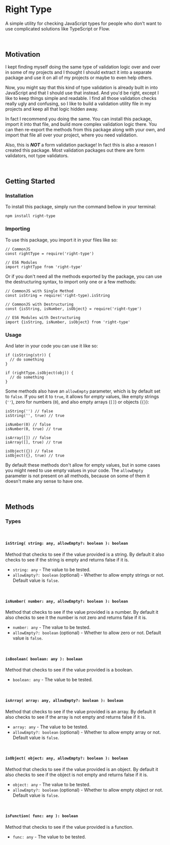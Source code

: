 # Right Type

A simple utility for checking JavaScript types for people who don't want to use complicated solutions like TypeScript or Flow.

<br />

## Motivation

I kept finding myself doing the same type of validation logic over and over in some of my projects and I thought I should extract it into a separate package and use it on all of my projects or maybe to even help others.

Now, you might say that this kind of type validation is already built in into JavaScript and that I should use that instead. And you'd be right, except I like to keep things simple and readable. I find all those validation checks really ugly and confusing, so I like to build a validation utility file in my projects and keep all that logic hidden away.

In fact I recommend you doing the same. You can install this package, import it into that file, and build more complex validation logic there. You can then re-export the methods from this package along with your own, and import that file all over your project, where you need validation.

Also, this is **_NOT_** a form validation package! In fact this is also a reason I created this package. Most validation packages out there are form validators, not type validators.

<br />

## Getting Started

### Installation

To install this package, simply run the command bellow in your terminal:

```
npm install right-type
```

### Importing

To use this package, you import it in your files like so:
```
// CommonJS
const rightType = require('right-type')

// ES6 Modules
import rightType from 'right-type'
```

Or if you don't need all the methods exported by the package, you can use the destructuring syntax, to import only one or a few methods:
```
// CommonJS with Single Method
const isString = require('right-type).isString

// CommonJS with Destructuring
const {isString, isNumber, isObject} = require('right-type')

// ES6 Modules with Destructuring
import {isString, isNumber, isObject} from 'right-type'
```

### Usage

And later in your code you can use it like so:
```
if (isString(str)) {
  // do something
}

if (rightType.isObject(obj)) {
  // do something
}
```

Some methods also have an `allowEmpty` parameter, which is by default set to `false`. If you set it to `true`, it allows for *empty* values, like empty strings (`''`), zero for numbers (`0`), and also empty arrays (`[]`) or objects (`{}`):
```
isString('') // false
isString('', true) // true

isNumber(0) // false
isNumber(0, true) // true

isArray([]) // false
isArray([], true) // true

isObject({}) // false
isObject({}, true) // true
```

By default these methods don't allow for empty values, but in some cases you might need to use empty values in your code. The `allowEmpty` parameter is not present on all methods, because on some of them it doesn't make any sense to have one.

<br />

## Methods

### Types

<br />

#### `isString( string: any, allowEmpty?: boolean ): boolean`

Method that checks to see if the value provided is a string. By default it also checks to see if the string is empty and returns false if it is.

- `string: any` - The value to be tested.
- `allowEmpty?: boolean` (optional) - Whether to allow empty strings or not. Default value is `false`.

<br />

#### `isNumber( number: any, allowEmpty?: boolean ): boolean`

Method that checks to see if the value provided is a number. By default it also checks to see it the number is not zero and returns false if it is.

- `number: any` - The value to be tested.
- `allowEmpty?: boolean` (optional) - Whether to allow zero or not. Default value is `false`.

<br />

#### `isBoolean( boolean: any ): boolean`

Method that checks to see if the value provided is a boolean.

- `boolean: any` - The value to be tested.

<br />

#### `isArray( array: any, allowEmpty?: boolean ): boolean`

Method that checks to see if the value provided is an array. By default it also checks to see if the array is not empty and returns false if it is.

- `array: any` - The value to be tested.
- `allowEmpty?: boolean` (optional) - Whether to allow empty array or not. Default value is `false`.

<br />

#### `isObject( object: any, allowEmpty?: boolean ): boolean`

Method that checks to see if the value provided is an object. By default it also checks to see if the object is not empty and returns false if it is.

- `object: any` - The value to be tested.
- `allowEmpty?: boolean` (optional) - Whether to allow empty object or not. Default value is `false`.

<br />

#### `isFunction( func: any ): boolean`

Method that checks to see if the value provided is a function.

- `func: any` - The value to be tested.

<br />
